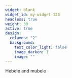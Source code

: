 ```yaml
---
widget: blank
widget_id: my-widget-123
headless: true
weight: 30
active: true
design:
  columns: "2"
  background:
    text_color_light: false
    image_darken: 1
    image: ""
---
```


Hebele and mubele